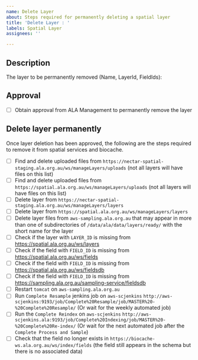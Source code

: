 ```yaml
---
name: Delete Layer
about: Steps required for permanently deleting a spatial layer
title: 'Delete Layer : '
labels: Spatial Layer
assignees: ''

---
```


## Description

The layer to be permanently removed (Name, LayerId, FieldIds): 

## Approval

- [ ] Obtain approval from ALA Management to permanently remove the layer

## Delete layer permanently

Once layer deletion has been approved, the following are the steps required to remove it from spatial services and biocache.

- [ ] Find and delete uploaded files from `https://nectar-spatial-staging.ala.org.au/ws/manageLayers/uploads` (not all layers will have files on this list)
- [ ] Find and delete uploaded files from `https://spatial.ala.org.au/ws/manageLayers/uploads` (not all layers will have files on this list)
- [ ] Delete layer from `https://nectar-spatial-staging.ala.org.au/ws/manageLayers/layers`
- [ ] Delete layer from `https://spatial.ala.org.au/ws/manageLayers/layers`
- [ ] Delete layer files from `aws-sampling.ala.org.au` that may appear in more than one of subdirectories of `/data/ala/data/layers/ready/` with the short name for the layer
- [ ] Check if the layer with `LAYER_ID` is missing from https://spatial.ala.org.au/ws/layers
- [ ] Check if the field with `FIELD_ID` is missing from https://spatial.ala.org.au/ws/fields
- [ ] Check if the field with `FIELD_ID` is missing from https://spatial.ala.org.au/ws/fieldsdb
- [ ] Check if the field with `FIELD_ID` is missing from https://sampling.ala.org.au/sampling-service/fieldsdb
- [ ] Restart `tomcat` on `aws-sampling.ala.org.au`
- [ ] Run `Complete Resample` jenkins job on `aws-scjenkins` `http://aws-scjenkins:9193/job/Complete%20Resample/job/MASTER%20-%20Complete%20Resample/` (Or wait for the weekly automated job)
- [ ] Run the `Complete Reindex` on `aws-scjenkins` `http://aws-scjenkins.ala:9193/job/Complete%20Indexing/job/MASTER%20-%20Complete%20Re-index/` (Or wait for the next automated job after the `Complete Process and Sample`)
- [ ] Check that the field no longer exists in `https://biocache-ws.ala.org.au/ws/index/fields` (the field still appears in the schema but there is no associated data)

